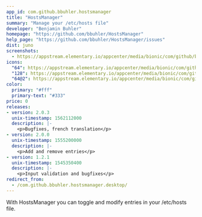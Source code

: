 ```yaml
---
app_id: com.github.bbuhler.hostsmanager
title: "HostsManager"
summary: "Manage your /etc/hosts file"
developer: "Benjamin Buhler"
homepage: "https://github.com/bbuhler/HostsManager"
help_page: "https://github.com/bbuhler/HostsManager/issues"
dist: juno
screenshots:
  - https://appstream.elementary.io/appcenter/media/bionic/com/github/bbuhler.hostsmanager/225BEADD10193969C47E92074E4C1874/screenshots/image-1_orig.png
icons:
  "64": https://appstream.elementary.io/appcenter/media/bionic/com/github/bbuhler.hostsmanager/225BEADD10193969C47E92074E4C1874/icons/64x64/com.github.bbuhler.hostsmanager_com.github.bbuhler.hostsmanager.png
  "128": https://appstream.elementary.io/appcenter/media/bionic/com/github/bbuhler.hostsmanager/225BEADD10193969C47E92074E4C1874/icons/128x128/com.github.bbuhler.hostsmanager_com.github.bbuhler.hostsmanager.png
  "64@2": https://appstream.elementary.io/appcenter/media/bionic/com/github/bbuhler.hostsmanager/225BEADD10193969C47E92074E4C1874/icons/64x64@2/com.github.bbuhler.hostsmanager_com.github.bbuhler.hostsmanager.png
color:
  primary: "#fff"
  primary-text: "#333"
price: 0
releases:
- version: 2.0.3
  unix-timestamp: 1562112000
  description: |-
    <p>Bugfixes, french translation</p>
- version: 2.0.0
  unix-timestamp: 1555200000
  description: |-
    <p>Add and remove entries</p>
- version: 1.2.1
  unix-timestamp: 1545350400
  description: |-
    <p>Input validation and bugfixes</p>
redirect_from:
  - /com.github.bbuhler.hostsmanager.desktop/
---
```


<p>With HostsManager you can toggle and modify entries in your /etc/hosts file.</p>